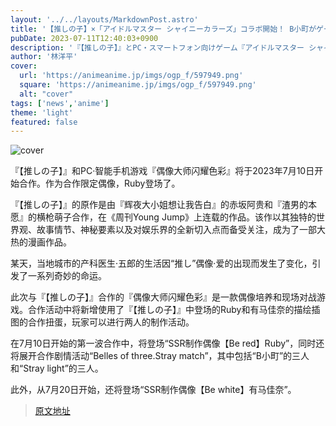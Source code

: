 ```yaml
---
layout: '../../layouts/MarkdownPost.astro'
title: '【推しの子】×「アイドルマスター シャイニーカラーズ」コラボ開始！ B小町がゲームに登場♪ ルビーのプロデュースも可能に'
pubDate: 2023-07-11T12:40:03+0900
description: '『【推しの子】』とPC・スマートフォン向けゲーム『アイドルマスター シャイニーカラーズ』が、2023年7月10日よりコラボ開始。コラボ限定アイドルとして、ルビーが登場した。'
author: '林洋平'
cover:
  url: 'https://animeanime.jp/imgs/ogp_f/597949.png'
  square: 'https://animeanime.jp/imgs/ogp_f/597949.png'
  alt: "cover"
tags: ['news','anime']
theme: 'light'
featured: false
---
```


![cover](https://animeanime.jp/imgs/ogp_f/597949.png)

『【推しの子】』和PC·智能手机游戏『偶像大师闪耀色彩』将于2023年7月10日开始合作。作为合作限定偶像，Ruby登场了。

『【推しの子】』的原作是由『辉夜大小姐想让我告白』的赤坂阿贵和『渣男的本愿』的横枪萌子合作，在《周刊Young Jump》上连载的作品。该作以其独特的世界观、故事情节、神秘要素以及对娱乐界的全新切入点而备受关注，成为了一部大热的漫画作品。

某天，当地城市的产科医生·五郎的生活因“推し”偶像·爱的出现而发生了变化，引发了一系列奇妙的命运。

此次与『【推しの子】』合作的『偶像大师闪耀色彩』是一款偶像培养和现场对战游戏。合作活动中将新增使用了『【推しの子】』中登场的Ruby和有马佳奈的描绘插图的合作扭蛋，玩家可以进行两人的制作活动。

在7月10日开始的第一波合作中，将登场“SSR制作偶像【Be red】Ruby”，同时还将展开合作剧情活动“Belles of three.Stray match”，其中包括“B小町”的三人和“Stray light”的三人。

此外，从7月20日开始，还将登场“SSR制作偶像【Be white】有马佳奈”。

>[原文地址](https://animeanime.jp/article/2023/07/11/78521.html)  
